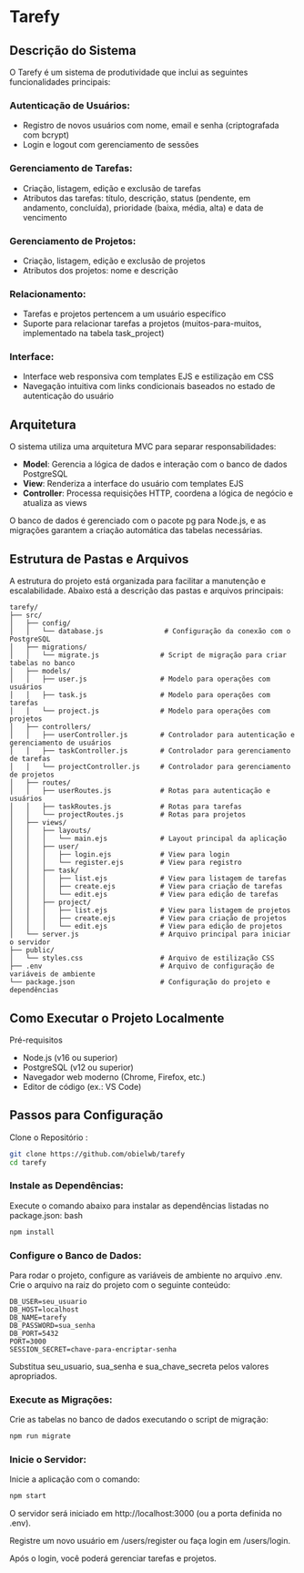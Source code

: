 # Tarefy

## Descrição do Sistema

O Tarefy é um sistema de produtividade que inclui as seguintes funcionalidades principais:

### Autenticação de Usuários:

- Registro de novos usuários com nome, email e senha (criptografada com bcrypt)
- Login e logout com gerenciamento de sessões

### Gerenciamento de Tarefas:

- Criação, listagem, edição e exclusão de tarefas
- Atributos das tarefas: título, descrição, status (pendente, em andamento, concluída), prioridade (baixa, média, alta) e data de vencimento

### Gerenciamento de Projetos:

- Criação, listagem, edição e exclusão de projetos
- Atributos dos projetos: nome e descrição

### Relacionamento:

- Tarefas e projetos pertencem a um usuário específico
- Suporte para relacionar tarefas a projetos (muitos-para-muitos, implementado na tabela task_project)

### Interface:

- Interface web responsiva com templates EJS e estilização em CSS
- Navegação intuitiva com links condicionais baseados no estado de autenticação do usuário

## Arquitetura

O sistema utiliza uma arquitetura MVC para separar responsabilidades:

- **Model**: Gerencia a lógica de dados e interação com o banco de dados PostgreSQL
- **View**: Renderiza a interface do usuário com templates EJS
- **Controller**: Processa requisições HTTP, coordena a lógica de negócio e atualiza as views

O banco de dados é gerenciado com o pacote pg para Node.js, e as migrações garantem a criação automática das tabelas necessárias.

## Estrutura de Pastas e Arquivos

A estrutura do projeto está organizada para facilitar a manutenção e escalabilidade. Abaixo está a descrição das pastas e arquivos principais:

```
tarefy/
├── src/
│   ├── config/
│   │   └── database.js               # Configuração da conexão com o PostgreSQL
│   ├── migrations/
│   │   └── migrate.js               # Script de migração para criar tabelas no banco
│   ├── models/
│   │   ├── user.js                  # Modelo para operações com usuários
│   │   ├── task.js                  # Modelo para operações com tarefas
│   │   └── project.js               # Modelo para operações com projetos
│   ├── controllers/
│   │   ├── userController.js        # Controlador para autenticação e gerenciamento de usuários
│   │   ├── taskController.js        # Controlador para gerenciamento de tarefas
│   │   └── projectController.js     # Controlador para gerenciamento de projetos
│   ├── routes/
│   │   ├── userRoutes.js            # Rotas para autenticação e usuários
│   │   ├── taskRoutes.js            # Rotas para tarefas
│   │   └── projectRoutes.js         # Rotas para projetos
│   ├── views/
│   │   ├── layouts/
│   │   │   └── main.ejs             # Layout principal da aplicação
│   │   ├── user/
│   │   │   ├── login.ejs            # View para login
│   │   │   └── register.ejs         # View para registro
│   │   ├── task/
│   │   │   ├── list.ejs             # View para listagem de tarefas
│   │   │   ├── create.ejs           # View para criação de tarefas
│   │   │   └── edit.ejs             # View para edição de tarefas
│   │   ├── project/
│   │   │   ├── list.ejs             # View para listagem de projetos
│   │   │   ├── create.ejs           # View para criação de projetos
│   │   │   └── edit.ejs             # View para edição de projetos
│   └── server.js                    # Arquivo principal para iniciar o servidor
├── public/
│   └── styles.css                   # Arquivo de estilização CSS
├── .env                             # Arquivo de configuração de variáveis de ambiente
└── package.json                     # Configuração do projeto e dependências
```

## Como Executar o Projeto Localmente

Pré-requisitos

- Node.js (v16 ou superior)
- PostgreSQL (v12 ou superior)
- Navegador web moderno (Chrome, Firefox, etc.)
- Editor de código (ex.: VS Code)

## Passos para Configuração

Clone o Repositório :

```bash
git clone https://github.com/obielwb/tarefy
cd tarefy
```

### Instale as Dependências:

Execute o comando abaixo para instalar as dependências listadas no package.json:
bash

```bash
npm install
```

### Configure o Banco de Dados:

Para rodar o projeto, configure as variáveis de ambiente no arquivo .env. Crie o arquivo na raiz do projeto com o seguinte conteúdo:

```env
DB_USER=seu_usuario
DB_HOST=localhost
DB_NAME=tarefy
DB_PASSWORD=sua_senha
DB_PORT=5432
PORT=3000
SESSION_SECRET=chave-para-encriptar-senha
```

Substitua seu_usuario, sua_senha e sua_chave_secreta pelos valores apropriados.

### Execute as Migrações:

Crie as tabelas no banco de dados executando o script de migração:

```bash
npm run migrate
```

### Inicie o Servidor:

Inicie a aplicação com o comando:

```bash
npm start
```

O servidor será iniciado em http://localhost:3000 (ou a porta definida no .env).

Registre um novo usuário em /users/register ou faça login em /users/login.

Após o login, você poderá gerenciar tarefas e projetos.
